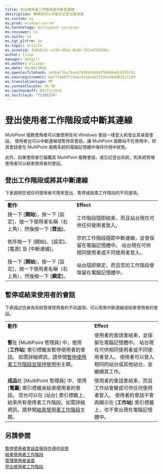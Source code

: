 ```yaml
---
title: 登出使用者工作階段或中斷其連線
description: 瞭解如何以手動方式登出使用者
ms.custom: na
ms.prod: windows-server
ms.technology: multipoint-services
ms.reviewer: na
ms.suite: na
ms.tgt_pltfrm: na
ms.topic: article
ms.assetid: 3e9bbcdc-e33b-481e-8b46-787a4f6d58bc
author: lizap
manager: dongill
ms.author: elizapo
ms.date: 08/04/2016
ms.openlocfilehash: c636af35a78eab76d69c68b6f506b64dcb555f81
ms.sourcegitcommit: 6aff3d88ff22ea141a6ea6572a5ad8dd6321f199
ms.translationtype: MT
ms.contentlocale: zh-TW
ms.lasthandoff: 09/27/2019
ms.locfileid: "71395274"
---
```

# <a name="log-off-or-disconnect-user-sessions"></a>登出使用者工作階段或中斷其連線
MultiPoint 服務使用者可以像使用任何 Windows 會話一樣登入和登出其桌面會話。 使用者也可以中斷連線或暫停其會話，讓 MultiPoint 服務站不在使用中，但其會話會在 MultiPoint 服務系統的電腦記憶體中保持作用中狀態。  
  
此外，如果使用者已偏離其 MultiPoint 服務會話，或忘記登出系統，則系統管理使用者可以結束使用者的會話。  
  
## <a name="logging-off-or-disconnecting-a-session"></a>登出工作階段或將其中斷連線  
下表說明您或任何使用者可用來登出、暫停或結束工作階段的不同選項。  
  
|||  
|-|-|  
|**動作**|**Effect**|  
|按一下 [**開始**]，按一下 [設定]，按一下使用者名稱（右上角），然後按一下 [**登出**]。|工作階段隨即結束，而且站台現在可供任何使用者登入。|  
|依序按一下 [開始]、[設定]、[電源] 及 [中斷連線]。|您的工作階段隨即中斷連線，並會保留在電腦記憶體中。 站台現在可供相同使用者或不同使用者登入。|  
|按一下 [**開始**]，按一下 [設定]，按一下使用者名稱（右上角），然後按一下 [**鎖定**]。|站台隨即鎖定，而且您的工作階段會保留在電腦記憶體中。|  
  
## <a name="suspending-or-ending-a-users-session"></a>暫停或結束使用者的會話  
下表描述您身為系統管理使用者的不同選項，可以用來中斷連線或結束使用者的會話。  
  
|||  
|-|-|  
|**動作**|**Effect**|  
|**暫**在 [MultiPoint 管理員] 中，使用 [**工作站**] 索引標籤來暫停使用者的會話。 如需詳細資訊，請參閱[暫停使用者工作階段並保持使用中](Suspend-and-Leave-User-Session-Active.md)主題。|使用者的會話會結束，並保留在電腦記憶體中。 站台現在可供相同使用者或不同使用者登入。 使用者可以登入相同的站台或其他站台，並繼續其工作。|  
|**成品**在 [MultiPoint 管理員] 中，使用 [**電臺**] 索引標籤來結束使用者的會話。 您也可以在 [站台] 索引標籤上，結束所有使用者工作階段。如需詳細資訊，請參閱[結束使用者工作階段](End-a-User-Session.md)主題。|使用者的會話會結束，而且工作站會變成可供任何使用者登入。 使用者的會話不會再顯示在 [**工作站**] 索引標籤上，也不會出現在電腦記憶體中。|  
  
## <a name="see-also"></a>另請參閱  
[暫停使用者會話並保持作用中狀態](Suspend-and-Leave-User-Session-Active.md)  
[結束使用者工作階段](End-a-User-Session.md)  
[管理使用者桌面](manage-user-desktops-using-multipoint-dashboard.md)  
[登出使用者工作階段](Log-Off-User-Sessions.md)    